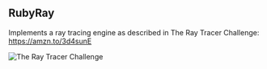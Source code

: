 ## RubyRay

Implements a ray tracing engine as described in The Ray Tracer Challenge: https://amzn.to/3d4sunE

![The Ray Tracer Challenge](https://user-images.githubusercontent.com/300/112259688-f494c080-8c25-11eb-8188-a9bb2e1f7311.png)
